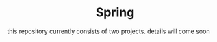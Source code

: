 <h1 align = 'center'>Spring</h1>
this repository currently consists of two projects.
details will come soon
